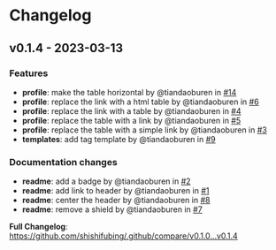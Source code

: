 # Changelog

## v0.1.4 - 2023-03-13

### Features

- **profile**: make the table horizontal by @tiandaoburen in [#14](https://github.com/shishifubing/.github/pull/14)
- **profile**: replace the link with a html table by @tiandaoburen in [#6](https://github.com/shishifubing/.github/pull/6)
- **profile**: replace the link with a table by @tiandaoburen in [#4](https://github.com/shishifubing/.github/pull/4)
- **profile**: replace the table with a link by @tiandaoburen in [#5](https://github.com/shishifubing/.github/pull/5)
- **profile**: replace the table with a simple link by @tiandaoburen in [#3](https://github.com/shishifubing/.github/pull/3)
- **templates**: add tag template by @tiandaoburen in [#9](https://github.com/shishifubing/.github/pull/9)

### Documentation changes

- **readme**: add a badge by @tiandaoburen in [#2](https://github.com/shishifubing/.github/pull/2)
- **readme**: add link to header by @tiandaoburen in [#1](https://github.com/shishifubing/.github/pull/1)
- **readme**: center the header by @tiandaoburen in [#8](https://github.com/shishifubing/.github/pull/8)
- **readme**: remove a shield by @tiandaoburen in [#7](https://github.com/shishifubing/.github/pull/7)

**Full Changelog**: https://github.com/shishifubing/.github/compare/v0.1.0...v0.1.4
